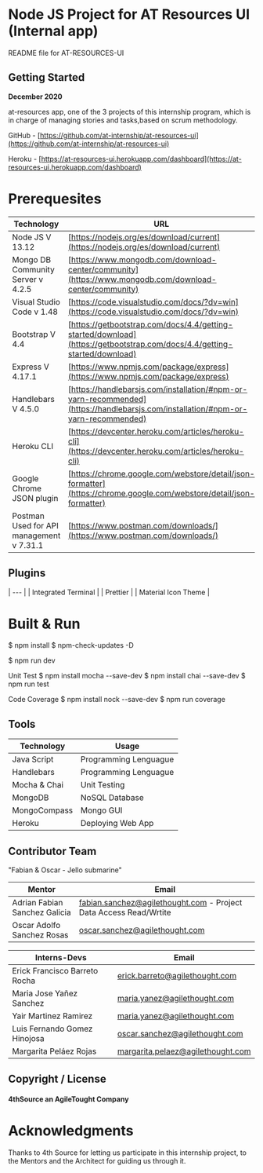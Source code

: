 # Node JS Project for AT Resources UI (Internal app)

README file for AT-RESOURCES-UI

## Getting Started

<b>December 2020</b>

at-resources app, one of the 3 projects of this internship program, which is in charge of managing stories and tasks,based on scrum methodology. 

GitHub - [https://github.com/at-internship/at-resources-ui](https://github.com/at-internship/at-resources-ui)

Heroku - [https://at-resources-ui.herokuapp.com/dashboard](https://at-resources-ui.herokuapp.com/dashboard)

# Prerequesites
| Technology| URL |
| --- | --- |
| Node JS V 13.12 | [https://nodejs.org/es/download/current](https://nodejs.org/es/download/current) |
| Mongo DB Community Server v 4.2.5 | [https://www.mongodb.com/download-center/community](https://www.mongodb.com/download-center/community) |
| Visual Studio Code v 1.48 | [https://code.visualstudio.com/docs/?dv=win](https://code.visualstudio.com/docs/?dv=win) |
| Bootstrap V 4.4 | [https://getbootstrap.com/docs/4.4/getting-started/download](https://getbootstrap.com/docs/4.4/getting-started/download) |
| Express V 4.17.1 | [https://www.npmjs.com/package/express](https://www.npmjs.com/package/express) |
| Handlebars V 4.5.0 | [https://handlebarsjs.com/installation/#npm-or-yarn-recommended](https://handlebarsjs.com/installation/#npm-or-yarn-recommended) |
| Heroku CLI | [https://devcenter.heroku.com/articles/heroku-cli](https://devcenter.heroku.com/articles/heroku-cli) |
| Google Chrome JSON plugin | [https://chrome.google.com/webstore/detail/json-formatter](https://chrome.google.com/webstore/detail/json-formatter) |
| Postman Used for API management v 7.31.1 | [https://www.postman.com/downloads/](https://www.postman.com/downloads/) |

## Plugins
| --- |
| Integrated Terminal |
| Prettier |
| Material Icon Theme |

# Built & Run
$ npm install
$ npm-check-updates -D

$ npm run dev

Unit Test
$ npm install mocha --save-dev
$ npm install chai --save-dev
$ npm run test

Code Coverage
$ npm install nock --save-dev
$ npm run coverage

## Tools

| Technology| Usage |
| --- | --- |
| Java Script | Programming Lenguague |
| Handlebars | Programming Lenguague |
| Mocha & Chai | Unit Testing |
| MongoDB | NoSQL Database |
| MongoCompass | Mongo GUI |
| Heroku | Deploying Web App |

## Contributor Team

"Fabian & Oscar - Jello submarine"

| Mentor | Email |
| --- | --- |
| Adrian Fabian Sanchez Galicia | fabian.sanchez@agilethought.com - Project Data Access Read/Wrtite |
| Oscar Adolfo Sanchez Rosas | oscar.sanchez@agilethought.com |

| Interns-Devs | Email |
| --- | --- |
| Erick Francisco Barreto Rocha |  erick.barreto@agilethought.com |
| Maria Jose Yañez Sanchez | maria.yanez@agilethought.com |
| Yair Martinez Ramirez | maria.yanez@agilethought.com |
| Luis Fernando Gomez Hinojosa | oscar.sanchez@agilethought.com |
| Margarita Peláez Rojas | margarita.pelaez@agilethought.com |

## Copyright / License

#### 4thSource an AgileTought Company


# Acknowledgments
Thanks to 4th Source for letting us participate in this internship project, to the Mentors and the Architect for guiding us through it.
